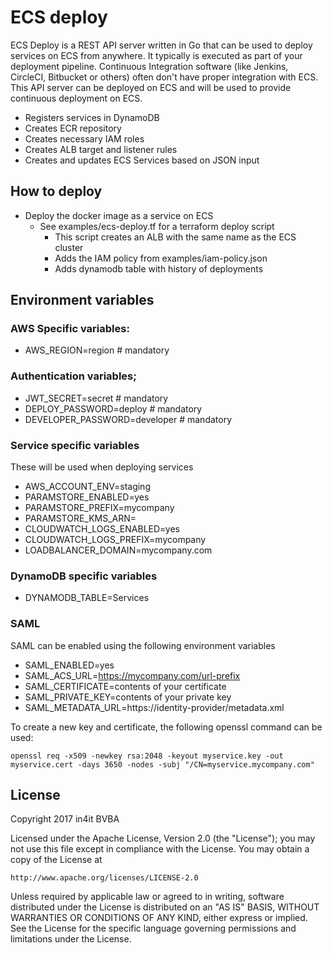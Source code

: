 # ECS deploy
ECS Deploy is a REST API server written in Go that can be used to deploy services on ECS from anywhere. It typically is executed as part of your deployment pipeline. Continuous Integration software (like Jenkins, CircleCI, Bitbucket or others) often don't have proper integration with ECS. This API server can be deployed on ECS and will be used to provide continuous deployment on ECS.

* Registers services in DynamoDB
* Creates ECR repository
* Creates necessary IAM roles
* Creates ALB target and listener rules
* Creates and updates ECS Services based on JSON input

## How to deploy

* Deploy the docker image as a service on ECS
  * See examples/ecs-deploy.tf for a terraform deploy script
    * This script creates an ALB with the same name as the ECS cluster
    * Adds the IAM policy from examples/iam-policy.json
    * Adds dynamodb table with history of deployments

## Environment variables

### AWS Specific variables:

* AWS\_REGION=region                  # mandatory

### Authentication variables;
* JWT\_SECRET=secret                   # mandatory
* DEPLOY\_PASSWORD=deploy              # mandatory
* DEVELOPER\_PASSWORD=developer        # mandatory

### Service specific variables 
These will be used when deploying services

* AWS\_ACCOUNT\_ENV=staging 
* PARAMSTORE\_ENABLED=yes
* PARAMSTORE\_PREFIX=mycompany 
* PARAMSTORE\_KMS\_ARN=
* CLOUDWATCH\_LOGS\_ENABLED=yes
* CLOUDWATCH\_LOGS\_PREFIX=mycompany
* LOADBALANCER\_DOMAIN=mycompany.com

### DynamoDB specific variables
* DYNAMODB\_TABLE=Services

### SAML

SAML can be enabled using the following environment variables
* SAML\_ENABLED=yes
* SAML\_ACS\_URL=https://mycompany.com/url-prefix
* SAML\_CERTIFICATE=contents of your certificate
* SAML\_PRIVATE\_KEY=contents of your private key
* SAML\_METADATA\_URL=https://identity-provider/metadata.xml

To create a new key and certificate, the following openssl command can be used:
```
openssl req -x509 -newkey rsa:2048 -keyout myservice.key -out myservice.cert -days 3650 -nodes -subj "/CN=myservice.mycompany.com"
```


## License
Copyright 2017 in4it BVBA

Licensed under the Apache License, Version 2.0 (the "License");
you may not use this file except in compliance with the License.
You may obtain a copy of the License at

    http://www.apache.org/licenses/LICENSE-2.0

Unless required by applicable law or agreed to in writing, software
distributed under the License is distributed on an "AS IS" BASIS,
WITHOUT WARRANTIES OR CONDITIONS OF ANY KIND, either express or implied.
See the License for the specific language governing permissions and
limitations under the License.
